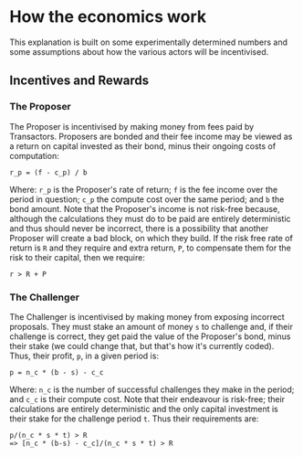 # How the economics work

This explanation is built on some experimentally determined numbers and some assumptions about how
the various actors will be incentivised.

## Incentives and Rewards

### The Proposer

The Proposer is incentivised by making money from fees paid by Transactors. Proposers are bonded and
their fee income may be viewed as a return on capital invested as their bond, minus their ongoing
costs of computation:

```
r_p = (f - c_p) / b
```

Where: `r_p` is the Proposer's rate of return; `f` is the fee income over the period in question;
`c_p` the compute cost over the same period; and `b` the bond amount. Note that the Proposer's
income is not risk-free because, although the calculations they must do to be paid are entirely
deterministic and thus should never be incorrect, there is a possibility that another Proposer will
create a bad block, on which they build. If the risk free rate of return is `R` and they require and
extra return, `P`, to compensate them for the risk to their capital, then we require:

```
r > R + P
```

### The Challenger

The Challenger is incentivised by making money from exposing incorrect proposals. They must stake an
amount of money `s` to challenge and, if their challenge is correct, they get paid the value of the
Proposer's bond, minus their stake (we could change that, but that's how it's currently coded).
Thus, their profit, `p`, in a given period is:

```
p = n_c * (b - s) - c_c
```

Where: `n_c` is the number of successful challenges they make in the period; and `c_c` is their
compute cost. Note that their endeavour is risk-free; their calculations are entirely deterministic
and the only capital investment is their stake for the challenge period `t`. Thus their requirements
are:

```
p/(n_c * s * t) > R
=> [n_c * (b-s) - c_c]/(n_c * s * t) > R
```
